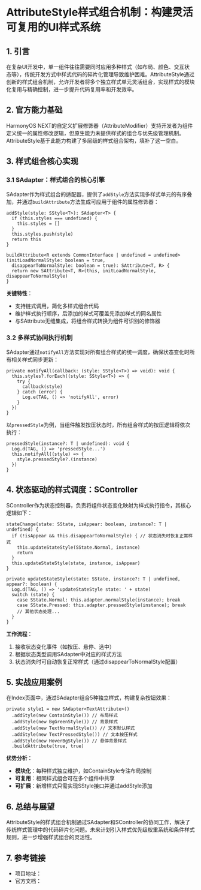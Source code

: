 # AttributeStyle样式组合机制：构建灵活可复用的UI样式系统

## 1. 引言

在复杂UI开发中，单一组件往往需要同时应用多种样式（如布局、颜色、交互状态等），传统开发方式中样式代码的碎片化管理导致维护困难。AttributeStyle通过创新的样式组合机制，允许开发者将多个独立样式单元灵活组合，实现样式的模块化复用与精确控制，进一步提升代码复用率和开发效率。

## 2. 官方能力基础

HarmonyOS NEXT的自定义扩展修饰器（AttributeModifier）支持开发者为组件定义统一的属性修改逻辑，但原生能力未提供样式的组合与优先级管理机制<mcurl name="自定义扩展修饰器 AttributeModifier" url="https://developer.huawei.com/consumer/cn/doc/harmonyos-guides/arkts-user-defined-extension-attributemodifier"></mcurl>。AttributeStyle基于此能力构建了多层级的样式组合架构，填补了这一空白。

## 3. 样式组合核心实现

### 3.1 SAdapter：样式组合的核心引擎

SAdapter作为样式组合的适配器，提供了`addStyle`方法实现多样式单元的有序叠加，并通过`buildAttribute`方法生成可应用于组件的属性修饰器：

```typescript:library/src/main/ets/style/SAdapter.ets
addStyle(style: SStyle<T>): SAdapter<T> {
  if (this.styles === undefined) {
    this.styles = []
  }
  this.styles.push(style)
  return this
}

buildAttribute<R extends CommonInterface | undefined = undefined>(initLoadNormalStyle: boolean = true,
  disappearToNormalStyle: boolean = true): SAttribute<T, R> {
  return new SAttribute<T, R>(this, initLoadNormalStyle, disappearToNormalStyle)
}
```

**关键特性**：
- 支持链式调用，简化多样式组合代码
- 维护样式执行顺序，后添加的样式可覆盖先添加样式的同名属性
- 与SAttribute无缝集成，将组合样式转换为组件可识别的修饰器

### 3.2 多样式协同执行机制

SAdapter通过`notifyAll`方法实现对所有组合样式的统一调度，确保状态变化时所有相关样式同步更新：

```typescript:library/src/main/ets/style/SAdapter.ets
private notifyAll(callback: (style: SStyle<T>) => void): void {
  this.styles?.forEach((style: SStyle<T>) => {
    try {
      callback(style)
    } catch (error) {
      Log.e(TAG, () => 'notifyAll', error)
    }
  })
}
```

以`pressedStyle`为例，当组件触发按压状态时，所有组合样式的按压逻辑将依次执行：

```typescript:library/src/main/ets/style/SAdapter.ets
pressedStyle(instance?: T | undefined): void {
  Log.d(TAG, () => 'pressedStyle...')
  this.notifyAll((style) => {
    style.pressedStyle?.(instance)
  })
}
```

## 4. 状态驱动的样式调度：SController

SController作为状态控制器，负责将组件状态变化映射为样式执行指令，其核心逻辑如下：

```typescript:library/src/main/ets/style/SController.ets
stateChange(state: SState, isAppear: boolean, instance?: T | undefined) {
  if (!isAppear && this.disappearToNormalStyle) { // 状态消失时恢复正常样式
    this.updateStateStyle(SState.Normal, instance)
    return
  }
  this.updateStateStyle(state, instance, isAppear)
}

private updateStateStyle(state: SState, instance?: T | undefined, appear?: boolean) {
  Log.d(TAG, () => 'updateStateStyle state: ' + state)
  switch (state) {
    case SState.Normal: this.adapter.normalStyle(instance); break
    case SState.Pressed: this.adapter.pressedStyle(instance); break
    // 其他状态处理...
  }
}
```

**工作流程**：
1. 接收状态变化事件（如按压、悬停、选中）
2. 根据状态类型调用SAdapter中对应的样式方法
3. 状态消失时可自动恢复正常样式（通过disappearToNormalStyle配置）

## 5. 实战应用案例

在Index页面中，通过SAdapter组合5种独立样式，构建复杂按钮效果：

```typescript:entry/src/main/ets/pages/Index.ets
private style1 = new SAdapter<TextAttribute>()
  .addStyle(new ContainStyle()) // 布局样式
  .addStyle(new BgGreenStyle()) // 背景样式
  .addStyle(new TextNormalStyle()) // 文本默认样式
  .addStyle(new TextPressedStyle()) // 文本按压样式
  .addStyle(new HoverBgStyle()) // 悬停背景样式
  .buildAttribute(true, true)
```

**优势分析**：
- **模块化**：每种样式独立维护，如ContainStyle专注布局控制
- **可复用**：相同样式组合可在多个组件中共享
- **可扩展**：新增样式只需实现SStyle接口并通过addStyle添加

## 6. 总结与展望

AttributeStyle的样式组合机制通过SAdapter和SController的协同工作，解决了传统样式管理中的代码碎片化问题。未来计划引入样式优先级权重系统和条件样式规则，进一步增强样式组合的灵活性。

## 7. 参考链接
- 项目地址：<mcurl name="AttributeStyle" url="https://gitee.com/qincji/AttributeStyle"></mcurl>
- 官方文档：<mcurl name="自定义扩展属性更新器 AttributeUpdater" url="https://developer.huawei.com/consumer/cn/doc/harmonyos-guides/arkts-user-defined-extension-attributeupdater"></mcurl>